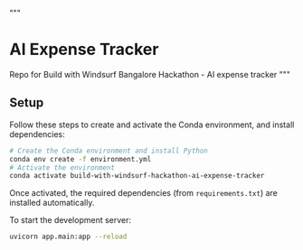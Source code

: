 """
# AI Expense Tracker

Repo for Build with Windsurf Bangalore Hackathon - AI expense tracker
"""
## Setup

Follow these steps to create and activate the Conda environment, and install dependencies:

```bash
# Create the Conda environment and install Python
conda env create -f environment.yml
# Activate the environment
conda activate build-with-windsurf-hackathon-ai-expense-tracker
``` 

Once activated, the required dependencies (from `requirements.txt`) are installed automatically.

To start the development server:
```bash
uvicorn app.main:app --reload
```

